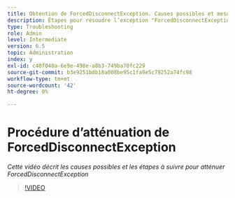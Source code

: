 ```yaml
---
title: Obtention de ForcedDisconnectException. Causes possibles et mesures pour atténuer le problème.
description: Étapes pour résoudre l’exception "ForcedDisconnectException - Ce membre a été forcé à quitter le système distribué".
type: Troubleshooting
role: Admin
level: Intermediate
version: 6.5
topic: Administration
index: y
exl-id: c40f040a-6e9e-498e-a8b3-749ba70fc229
source-git-commit: b3e9251bdb18a008be95c1fa9e5c79252a74fc98
workflow-type: tm+mt
source-wordcount: '42'
ht-degree: 0%

---
```


# Procédure d’atténuation de ForcedDisconnectException

*Cette vidéo décrit les causes possibles et les étapes à suivre pour atténuer ForcedDisconnectException*

>[!VIDEO](https://video.tv.adobe.com/v/335483?quality=12&learn=on)
